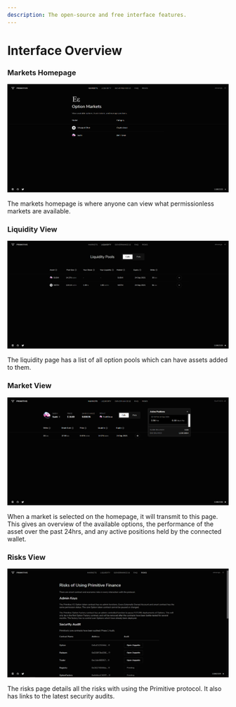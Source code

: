 ```yaml
---
description: The open-source and free interface features.
---
```


# Interface Overview

### Markets Homepage

![](.gitbook/assets/primitive-home.png)

The markets homepage is where anyone can view what permissionless markets are available.

### Liquidity View

![](.gitbook/assets/primitive-liquidity.png)

The liquidity page has a list of all option pools which can have assets added to them.

### Market View

![](.gitbook/assets/primitive-market.png)

When a market is selected on the homepage, it will transmit to this page. This gives an overview of the available options, the performance of the asset over the past 24hrs, and any active positions held by the connected wallet.

### Risks View

![](.gitbook/assets/primitive-risks.png)

The risks page details all the risks with using the Primitive protocol. It also has links to the latest security audits.

